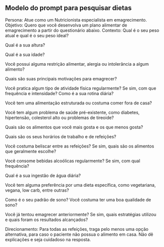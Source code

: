 ## Modelo do prompt para pesquisar dietas

Persona: 
Atue como um Nutricionista especialista em emagrecimento.
Objetivo:
Quero que você desenvolva um plano alimentar de emagrecimento a partir do questionário abaixo.
Contexto:
Qual é o seu peso atual e qual é o seu peso ideal?

Qual é a sua altura?

Qual é a sua idade?

Você possui alguma restrição alimentar, alergia ou intolerância a algum alimento?

Quais são suas principais motivações para emagrecer?

Você pratica algum tipo de atividade física regularmente? Se sim, com que frequência e intensidade?
Como é a sua rotina diária? 

Você tem uma alimentação estruturada ou costuma comer fora de casa?

Você tem algum problema de saúde pré-existente, como diabetes, hipertensão, colesterol alto ou problemas de tireoide?

Quais são os alimentos que você mais gosta e os que menos gosta?

Quais são os seus horários de trabalho e de refeições?

Você costuma beliscar entre as refeições? Se sim, quais são os alimentos que geralmente escolhe?

Você consome bebidas alcoólicas regularmente? Se sim, com qual frequência?

Qual é a sua ingestão de água diária?

Você tem alguma preferência por uma dieta específica, como vegetariana, vegana, low carb, entre outras?

Como é o seu padrão de sono? Você costuma ter uma boa qualidade de sono?

Você já tentou emagrecer anteriormente? Se sim, quais estratégias utilizou e quais foram os resultados alcançados?

Direcionamento:
Para todas as refeições, traga pelo menos uma opção alternativa, para caso o paciente não possua o alimento em casa. Não dê explicações e seja cuidadoso na resposta.
